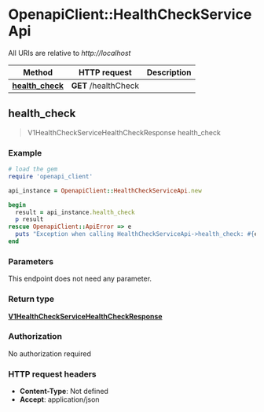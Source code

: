 # OpenapiClient::HealthCheckServiceApi

All URIs are relative to *http://localhost*

Method | HTTP request | Description
------------- | ------------- | -------------
[**health_check**](HealthCheckServiceApi.md#health_check) | **GET** /healthCheck | 



## health_check

> V1HealthCheckServiceHealthCheckResponse health_check



### Example

```ruby
# load the gem
require 'openapi_client'

api_instance = OpenapiClient::HealthCheckServiceApi.new

begin
  result = api_instance.health_check
  p result
rescue OpenapiClient::ApiError => e
  puts "Exception when calling HealthCheckServiceApi->health_check: #{e}"
end
```

### Parameters

This endpoint does not need any parameter.

### Return type

[**V1HealthCheckServiceHealthCheckResponse**](V1HealthCheckServiceHealthCheckResponse.md)

### Authorization

No authorization required

### HTTP request headers

- **Content-Type**: Not defined
- **Accept**: application/json

